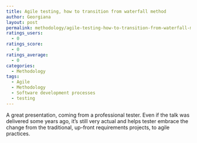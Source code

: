 ```yaml
---
title: Agile testing, how to transition from waterfall method
author: Georgiana
layout: post
permalink: methodology/agile-testing-how-to-transition-from-waterfall-method/
ratings_users:
  - 0
ratings_score:
  - 0
ratings_average:
  - 0
categories:
  - Methodology
tags:
  - Agile
  - Methodology
  - Software development processes
  - testing
---
```

A great presentation, coming from a professional tester. Even if the talk was delivered some years ago, it&#8217;s still very actual and helps tester embrace the change from the traditional, up-front requirements projects, to agile practices.
